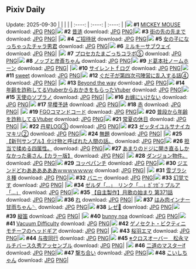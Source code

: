 ## Pixiv Daily
Update: 2025-09-30
|      |      |      |
| :----: | :----: | :----: |
|![](https://pixiv.microyu.workers.dev/c/240x480/img-master/img/2025/09/28/00/01/40/135612314_p0_master1200.jpg) **#1** [MICKEY MOUSE](https://www.pixiv.net/artworks/135612314) download: [JPG](https://pixiv.microyu.workers.dev/img-original/img/2025/09/28/00/01/40/135612314_p0.jpg) [PNG](https://pixiv.microyu.workers.dev/img-original/img/2025/09/28/00/01/40/135612314_p0.png)|![](https://pixiv.microyu.workers.dev/c/240x480/img-master/img/2025/09/28/01/05/49/135615198_p0_master1200.jpg) **#2** [昔涟](https://www.pixiv.net/artworks/135615198) download: [JPG](https://pixiv.microyu.workers.dev/img-original/img/2025/09/28/01/05/49/135615198_p0.jpg) [PNG](https://pixiv.microyu.workers.dev/img-original/img/2025/09/28/01/05/49/135615198_p0.png)|![](https://pixiv.microyu.workers.dev/c/240x480/img-master/img/2025/09/28/07/30/04/135622272_p0_master1200.jpg) **#3** [街の先の先まで](https://www.pixiv.net/artworks/135622272) download: [JPG](https://pixiv.microyu.workers.dev/img-original/img/2025/09/28/07/30/04/135622272_p0.jpg) [PNG](https://pixiv.microyu.workers.dev/img-original/img/2025/09/28/07/30/04/135622272_p0.png)|
|![](https://pixiv.microyu.workers.dev/c/240x480/img-master/img/2025/09/28/19/00/11/135641907_p0_master1200.jpg) **#4** [ご招待状](https://www.pixiv.net/artworks/135641907) download: [JPG](https://pixiv.microyu.workers.dev/img-original/img/2025/09/28/19/00/11/135641907_p0.jpg) [PNG](https://pixiv.microyu.workers.dev/img-original/img/2025/09/28/19/00/11/135641907_p0.png)|![](https://pixiv.microyu.workers.dev/c/240x480/img-master/img/2025/09/28/00/00/38/135612140_p0_master1200.jpg) **#5** [女の子になっちゃったチャラ男君](https://www.pixiv.net/artworks/135612140) download: [JPG](https://pixiv.microyu.workers.dev/img-original/img/2025/09/28/00/00/38/135612140_p0.jpg) [PNG](https://pixiv.microyu.workers.dev/img-original/img/2025/09/28/00/00/38/135612140_p0.png)|![](https://pixiv.microyu.workers.dev/c/240x480/img-master/img/2025/09/28/17/15/11/135637935_p0_master1200.jpg) **#6** [ミルキーサブウェイ](https://www.pixiv.net/artworks/135637935) download: [JPG](https://pixiv.microyu.workers.dev/img-original/img/2025/09/28/17/15/11/135637935_p0.jpg) [PNG](https://pixiv.microyu.workers.dev/img-original/img/2025/09/28/17/15/11/135637935_p0.png)|
|![](https://pixiv.microyu.workers.dev/c/240x480/img-master/img/2025/09/28/18/50/22/135641517_p0_master1200.jpg) **#7** [プロセカたまごっちコラボ⑤](https://www.pixiv.net/artworks/135641517) download: [JPG](https://pixiv.microyu.workers.dev/img-original/img/2025/09/28/18/50/22/135641517_p0.jpg) [PNG](https://pixiv.microyu.workers.dev/img-original/img/2025/09/28/18/50/22/135641517_p0.png)|![](https://pixiv.microyu.workers.dev/c/240x480/img-master/img/2025/09/28/00/46/07/135614494_p0_master1200.jpg) **#8** [ノッブと彦斎ちゃん](https://www.pixiv.net/artworks/135614494) download: [JPG](https://pixiv.microyu.workers.dev/img-original/img/2025/09/28/00/46/07/135614494_p0.jpg) [PNG](https://pixiv.microyu.workers.dev/img-original/img/2025/09/28/00/46/07/135614494_p0.png)|![](https://pixiv.microyu.workers.dev/c/240x480/img-master/img/2025/09/29/00/08/29/135656772_p0_master1200.jpg) **#9** [ド葛本社ノームホーン](https://www.pixiv.net/artworks/135656772) download: [JPG](https://pixiv.microyu.workers.dev/img-original/img/2025/09/29/00/08/29/135656772_p0.jpg) [PNG](https://pixiv.microyu.workers.dev/img-original/img/2025/09/29/00/08/29/135656772_p0.png)|
|![](https://pixiv.microyu.workers.dev/c/240x480/img-master/img/2025/09/28/06/43/55/135621452_p0_master1200.jpg) **#10** [サイレントｆログ](https://www.pixiv.net/artworks/135621452) download: [JPG](https://pixiv.microyu.workers.dev/img-original/img/2025/09/28/06/43/55/135621452_p0.jpg) [PNG](https://pixiv.microyu.workers.dev/img-original/img/2025/09/28/06/43/55/135621452_p0.png)|![](https://pixiv.microyu.workers.dev/c/240x480/img-master/img/2025/09/28/00/00/23/135612079_p0_master1200.jpg) **#11** [sweet](https://www.pixiv.net/artworks/135612079) download: [JPG](https://pixiv.microyu.workers.dev/img-original/img/2025/09/28/00/00/23/135612079_p0.jpg) [PNG](https://pixiv.microyu.workers.dev/img-original/img/2025/09/28/00/00/23/135612079_p0.png)|![](https://pixiv.microyu.workers.dev/c/240x480/img-master/img/2025/09/29/00/03/42/135656461_p0_master1200.jpg) **#12** [ぐだ子が第四次弓陣営に乱入する話④](https://www.pixiv.net/artworks/135656461) download: [JPG](https://pixiv.microyu.workers.dev/img-original/img/2025/09/29/00/03/42/135656461_p0.jpg) [PNG](https://pixiv.microyu.workers.dev/img-original/img/2025/09/29/00/03/42/135656461_p0.png)|
|![](https://pixiv.microyu.workers.dev/c/240x480/img-master/img/2025/09/29/00/00/32/135656088_p0_master1200.jpg) **#13** [Beyond the way](https://www.pixiv.net/artworks/135656088) download: [JPG](https://pixiv.microyu.workers.dev/img-original/img/2025/09/29/00/00/32/135656088_p0.jpg) [PNG](https://pixiv.microyu.workers.dev/img-original/img/2025/09/29/00/00/32/135656088_p0.png)|![](https://pixiv.microyu.workers.dev/c/240x480/img-master/img/2025/09/28/21/18/18/135648294_p0_master1200.jpg) **#14** [年齢を詐称してるVtuberからおかきをもらったVtuber](https://www.pixiv.net/artworks/135648294) download: [JPG](https://pixiv.microyu.workers.dev/img-original/img/2025/09/28/21/18/18/135648294_p0.jpg) [PNG](https://pixiv.microyu.workers.dev/img-original/img/2025/09/28/21/18/18/135648294_p0.png)|![](https://pixiv.microyu.workers.dev/c/240x480/img-master/img/2025/09/28/12/45/20/135629878_p0_master1200.jpg) **#15** [天使のソプラノ](https://www.pixiv.net/artworks/135629878) download: [JPG](https://pixiv.microyu.workers.dev/img-original/img/2025/09/28/12/45/20/135629878_p0.jpg) [PNG](https://pixiv.microyu.workers.dev/img-original/img/2025/09/28/12/45/20/135629878_p0.png)|
|![](https://pixiv.microyu.workers.dev/c/240x480/img-master/img/2025/09/28/14/19/19/135632652_p0_master1200.jpg) **#16** [お嫁にいけない](https://www.pixiv.net/artworks/135632652) download: [JPG](https://pixiv.microyu.workers.dev/img-original/img/2025/09/28/14/19/19/135632652_p0.jpg) [PNG](https://pixiv.microyu.workers.dev/img-original/img/2025/09/28/14/19/19/135632652_p0.png)|![](https://pixiv.microyu.workers.dev/c/240x480/img-master/img/2025/09/28/00/01/10/135612237_p0_master1200.jpg) **#17** [早櫻予詩](https://www.pixiv.net/artworks/135612237) download: [JPG](https://pixiv.microyu.workers.dev/img-original/img/2025/09/28/00/01/10/135612237_p0.jpg) [PNG](https://pixiv.microyu.workers.dev/img-original/img/2025/09/28/00/01/10/135612237_p0.png)|![](https://pixiv.microyu.workers.dev/c/240x480/img-master/img/2025/09/29/12/39/18/135671194_p0_master1200.jpg) **#18** [赤](https://www.pixiv.net/artworks/135671194) download: [JPG](https://pixiv.microyu.workers.dev/img-original/img/2025/09/29/12/39/18/135671194_p0.jpg) [PNG](https://pixiv.microyu.workers.dev/img-original/img/2025/09/29/12/39/18/135671194_p0.png)|
|![](https://pixiv.microyu.workers.dev/c/240x480/img-master/img/2025/09/28/00/21/54/135613454_p0_master1200.jpg) **#19** [FGOコマンドコード](https://www.pixiv.net/artworks/135613454) download: [JPG](https://pixiv.microyu.workers.dev/img-original/img/2025/09/28/00/21/54/135613454_p0.jpg) [PNG](https://pixiv.microyu.workers.dev/img-original/img/2025/09/28/00/21/54/135613454_p0.png)|![](https://pixiv.microyu.workers.dev/c/240x480/img-master/img/2025/09/29/21/03/40/135684964_p0_master1200.jpg) **#20** [普段から年齢を詐称してるVtuber](https://www.pixiv.net/artworks/135684964) download: [JPG](https://pixiv.microyu.workers.dev/img-original/img/2025/09/29/21/03/40/135684964_p0.jpg) [PNG](https://pixiv.microyu.workers.dev/img-original/img/2025/09/29/21/03/40/135684964_p0.png)|![](https://pixiv.microyu.workers.dev/c/240x480/img-master/img/2025/09/28/01/06/12/135615210_p0_master1200.jpg) **#21** [常夏の休日](https://www.pixiv.net/artworks/135615210) download: [JPG](https://pixiv.microyu.workers.dev/img-original/img/2025/09/28/01/06/12/135615210_p0.jpg) [PNG](https://pixiv.microyu.workers.dev/img-original/img/2025/09/28/01/06/12/135615210_p0.png)|
|![](https://pixiv.microyu.workers.dev/c/240x480/img-master/img/2025/09/30/05/04/26/135680728_p0_master1200.jpg) **#22** [丹星LOG③](https://www.pixiv.net/artworks/135680728) download: [JPG](https://pixiv.microyu.workers.dev/img-original/img/2025/09/30/05/04/26/135680728_p0.jpg) [PNG](https://pixiv.microyu.workers.dev/img-original/img/2025/09/30/05/04/26/135680728_p0.png)|![](https://pixiv.microyu.workers.dev/c/240x480/img-master/img/2025/09/29/12/03/26/135670488_p0_master1200.jpg) **#23** [ゼッタイユルサナイカマキリ②](https://www.pixiv.net/artworks/135670488) download: [JPG](https://pixiv.microyu.workers.dev/img-original/img/2025/09/29/12/03/26/135670488_p0.jpg) [PNG](https://pixiv.microyu.workers.dev/img-original/img/2025/09/29/12/03/26/135670488_p0.png)|![](https://pixiv.microyu.workers.dev/c/240x480/img-master/img/2025/09/28/20/31/33/135645957_p0_master1200.jpg) **#24** [無題](https://www.pixiv.net/artworks/135645957) download: [JPG](https://pixiv.microyu.workers.dev/img-original/img/2025/09/28/20/31/33/135645957_p0.jpg) [PNG](https://pixiv.microyu.workers.dev/img-original/img/2025/09/28/20/31/33/135645957_p0.png)|
|![](https://pixiv.microyu.workers.dev/c/240x480/img-master/img/2025/09/28/13/03/02/135630134_p0_master1200.jpg) **#25** [【新刊サンプル】化け物と呼ばれた人間の話。](https://www.pixiv.net/artworks/135630134) download: [JPG](https://pixiv.microyu.workers.dev/img-original/img/2025/09/28/13/03/02/135630134_p0.jpg) [PNG](https://pixiv.microyu.workers.dev/img-original/img/2025/09/28/13/03/02/135630134_p0.png)|![](https://pixiv.microyu.workers.dev/c/240x480/img-master/img/2025/09/29/05/56/11/135664102_p0_master1200.jpg) **#26** [担当で揉める四属性。](https://www.pixiv.net/artworks/135664102) download: [JPG](https://pixiv.microyu.workers.dev/img-original/img/2025/09/29/05/56/11/135664102_p0.jpg) [PNG](https://pixiv.microyu.workers.dev/img-original/img/2025/09/29/05/56/11/135664102_p0.png)|![](https://pixiv.microyu.workers.dev/c/240x480/img-master/img/2025/09/28/00/00/20/135612059_p0_master1200.jpg) **#27** [あまりのドジに開き直るしかなかった奥さん【カラー版】](https://www.pixiv.net/artworks/135612059) download: [JPG](https://pixiv.microyu.workers.dev/img-original/img/2025/09/28/00/00/20/135612059_p0.jpg) [PNG](https://pixiv.microyu.workers.dev/img-original/img/2025/09/28/00/00/20/135612059_p0.png)|
|![](https://pixiv.microyu.workers.dev/c/240x480/img-master/img/2025/09/28/17/33/29/135638500_p0_master1200.jpg) **#28** [ダンジョン物件。](https://www.pixiv.net/artworks/135638500) download: [JPG](https://pixiv.microyu.workers.dev/img-original/img/2025/09/28/17/33/29/135638500_p0.jpg) [PNG](https://pixiv.microyu.workers.dev/img-original/img/2025/09/28/17/33/29/135638500_p0.png)|![](https://pixiv.microyu.workers.dev/c/240x480/img-master/img/2025/09/28/19/16/30/135642703_master1200.jpg) **#29** [コッペパンチ](https://www.pixiv.net/artworks/135642703) download: [JPG](https://pixiv.microyu.workers.dev/img-original/img/2025/09/28/19/16/30/135642703.jpg) [PNG](https://pixiv.microyu.workers.dev/img-original/img/2025/09/28/19/16/30/135642703.png)|![](https://pixiv.microyu.workers.dev/c/240x480/img-master/img/2025/09/29/02/24/25/135660955_p0_master1200.jpg) **#30** [ジエンドどわああああああｗｗｗｗｗｗｗ](https://www.pixiv.net/artworks/135660955) download: [JPG](https://pixiv.microyu.workers.dev/img-original/img/2025/09/29/02/24/25/135660955_p0.jpg) [PNG](https://pixiv.microyu.workers.dev/img-original/img/2025/09/29/02/24/25/135660955_p0.png)|
|![](https://pixiv.microyu.workers.dev/c/240x480/img-master/img/2025/09/28/06/00/46/135620828_p0_master1200.jpg) **#31** [雪ブラシ８種](https://www.pixiv.net/artworks/135620828) download: [JPG](https://pixiv.microyu.workers.dev/img-original/img/2025/09/28/06/00/46/135620828_p0.jpg) [PNG](https://pixiv.microyu.workers.dev/img-original/img/2025/09/28/06/00/46/135620828_p0.png)|![](https://pixiv.microyu.workers.dev/c/240x480/img-master/img/2025/09/28/19/34/43/135643386_p0_master1200.jpg) **#32** [バニー](https://www.pixiv.net/artworks/135643386) download: [JPG](https://pixiv.microyu.workers.dev/img-original/img/2025/09/28/19/34/43/135643386_p0.jpg) [PNG](https://pixiv.microyu.workers.dev/img-original/img/2025/09/28/19/34/43/135643386_p0.png)|![](https://pixiv.microyu.workers.dev/c/240x480/img-master/img/2025/09/28/00/47/31/135614541_p0_master1200.jpg) **#33** [幻覚です](https://www.pixiv.net/artworks/135614541) download: [JPG](https://pixiv.microyu.workers.dev/img-original/img/2025/09/28/00/47/31/135614541_p0.jpg) [PNG](https://pixiv.microyu.workers.dev/img-original/img/2025/09/28/00/47/31/135614541_p0.png)|
|![](https://pixiv.microyu.workers.dev/c/240x480/img-master/img/2025/09/28/19/14/11/135642603_p0_master1200.jpg) **#34** [ゼルダ「…」　リンク「…」ｶﾞﾂｶﾞﾂ    プルア「…」](https://www.pixiv.net/artworks/135642603) download: [JPG](https://pixiv.microyu.workers.dev/img-original/img/2025/09/28/19/14/11/135642603_p0.jpg) [PNG](https://pixiv.microyu.workers.dev/img-original/img/2025/09/28/19/14/11/135642603_p0.png)|![](https://pixiv.microyu.workers.dev/c/240x480/img-master/img/2025/09/29/00/04/09/135656503_p0_master1200.jpg) **#35** [【自主製作】月歌の始まり 第371話](https://www.pixiv.net/artworks/135656503) download: [JPG](https://pixiv.microyu.workers.dev/img-original/img/2025/09/29/00/04/09/135656503_p0.jpg) [PNG](https://pixiv.microyu.workers.dev/img-original/img/2025/09/29/00/04/09/135656503_p0.png)|![](https://pixiv.microyu.workers.dev/c/240x480/img-master/img/2025/09/29/04/30/01/135662955_p0_master1200.jpg) **#36** [れ](https://www.pixiv.net/artworks/135662955) download: [JPG](https://pixiv.microyu.workers.dev/img-original/img/2025/09/29/04/30/01/135662955_p0.jpg) [PNG](https://pixiv.microyu.workers.dev/img-original/img/2025/09/29/04/30/01/135662955_p0.png)|
|![](https://pixiv.microyu.workers.dev/c/240x480/img-master/img/2025/09/28/20/24/24/135645655_p0_master1200.jpg) **#37** [はみ肉インナー甘雨ちゃん🪡](https://www.pixiv.net/artworks/135645655) download: [JPG](https://pixiv.microyu.workers.dev/img-original/img/2025/09/28/20/24/24/135645655_p0.jpg) [PNG](https://pixiv.microyu.workers.dev/img-original/img/2025/09/28/20/24/24/135645655_p0.png)|![](https://pixiv.microyu.workers.dev/c/240x480/img-master/img/2025/09/29/18/05/06/135678320_p0_master1200.jpg) **#38** [レゼ💍](https://www.pixiv.net/artworks/135678320) download: [JPG](https://pixiv.microyu.workers.dev/img-original/img/2025/09/29/18/05/06/135678320_p0.jpg) [PNG](https://pixiv.microyu.workers.dev/img-original/img/2025/09/29/18/05/06/135678320_p0.png)|![](https://pixiv.microyu.workers.dev/c/240x480/img-master/img/2025/09/28/00/00/32/135612114_p0_master1200.jpg) **#39** [縦笛](https://www.pixiv.net/artworks/135612114) download: [JPG](https://pixiv.microyu.workers.dev/img-original/img/2025/09/28/00/00/32/135612114_p0.jpg) [PNG](https://pixiv.microyu.workers.dev/img-original/img/2025/09/28/00/00/32/135612114_p0.png)|
|![](https://pixiv.microyu.workers.dev/c/240x480/img-master/img/2025/09/28/04/12/44/135619271_p0_master1200.jpg) **#40** [bunny noa](https://www.pixiv.net/artworks/135619271) download: [JPG](https://pixiv.microyu.workers.dev/img-original/img/2025/09/28/04/12/44/135619271_p0.jpg) [PNG](https://pixiv.microyu.workers.dev/img-original/img/2025/09/28/04/12/44/135619271_p0.png)|![](https://pixiv.microyu.workers.dev/c/240x480/img-master/img/2025/09/28/14/18/23/135632626_p0_master1200.jpg) **#41** [Vacuum Difficulty](https://www.pixiv.net/artworks/135632626) download: [JPG](https://pixiv.microyu.workers.dev/img-original/img/2025/09/28/14/18/23/135632626_p0.jpg) [PNG](https://pixiv.microyu.workers.dev/img-original/img/2025/09/28/14/18/23/135632626_p0.png)|![](https://pixiv.microyu.workers.dev/c/240x480/img-master/img/2025/09/29/01/09/38/135646990_p0_master1200.jpg) **#42** [ゲノセクト・ビクティニモチーフのヘッドギア](https://www.pixiv.net/artworks/135646990) download: [JPG](https://pixiv.microyu.workers.dev/img-original/img/2025/09/29/01/09/38/135646990_p0.jpg) [PNG](https://pixiv.microyu.workers.dev/img-original/img/2025/09/29/01/09/38/135646990_p0.png)|
|![](https://pixiv.microyu.workers.dev/c/240x480/img-master/img/2025/09/28/01/47/13/135616445_p0_master1200.jpg) **#43** [桜羽エマ](https://www.pixiv.net/artworks/135616445) download: [JPG](https://pixiv.microyu.workers.dev/img-original/img/2025/09/28/01/47/13/135616445_p0.jpg) [PNG](https://pixiv.microyu.workers.dev/img-original/img/2025/09/28/01/47/13/135616445_p0.png)|![](https://pixiv.microyu.workers.dev/c/240x480/img-master/img/2025/09/29/02/05/34/135660575_p0_master1200.jpg) **#44** [与夜同行](https://www.pixiv.net/artworks/135660575) download: [JPG](https://pixiv.microyu.workers.dev/img-original/img/2025/09/29/02/05/34/135660575_p0.jpg) [PNG](https://pixiv.microyu.workers.dev/img-original/img/2025/09/29/02/05/34/135660575_p0.png)|![](https://pixiv.microyu.workers.dev/c/240x480/img-master/img/2025/09/28/12/09/33/135628934_p0_master1200.jpg) **#45** [※クロスオーバー　松永マルチバース久秀アッセンブル](https://www.pixiv.net/artworks/135628934) download: [JPG](https://pixiv.microyu.workers.dev/img-original/img/2025/09/28/12/09/33/135628934_p0.jpg) [PNG](https://pixiv.microyu.workers.dev/img-original/img/2025/09/28/12/09/33/135628934_p0.png)|
|![](https://pixiv.microyu.workers.dev/c/240x480/img-master/img/2025/09/29/18/46/46/135679537_p0_master1200.jpg) **#46** [二道のマスターif](https://www.pixiv.net/artworks/135679537) download: [JPG](https://pixiv.microyu.workers.dev/img-original/img/2025/09/29/18/46/46/135679537_p0.jpg) [PNG](https://pixiv.microyu.workers.dev/img-original/img/2025/09/29/18/46/46/135679537_p0.png)|![](https://pixiv.microyu.workers.dev/c/240x480/img-master/img/2025/09/29/20/29/21/135683379_p0_master1200.jpg) **#47** [撃ち合い](https://www.pixiv.net/artworks/135683379) download: [JPG](https://pixiv.microyu.workers.dev/img-original/img/2025/09/29/20/29/21/135683379_p0.jpg) [PNG](https://pixiv.microyu.workers.dev/img-original/img/2025/09/29/20/29/21/135683379_p0.png)|![](https://pixiv.microyu.workers.dev/c/240x480/img-master/img/2025/09/28/00/33/09/135613968_p0_master1200.jpg) **#48** [こいしちゃん](https://www.pixiv.net/artworks/135613968) download: [JPG](https://pixiv.microyu.workers.dev/img-original/img/2025/09/28/00/33/09/135613968_p0.jpg) [PNG](https://pixiv.microyu.workers.dev/img-original/img/2025/09/28/00/33/09/135613968_p0.png)|
